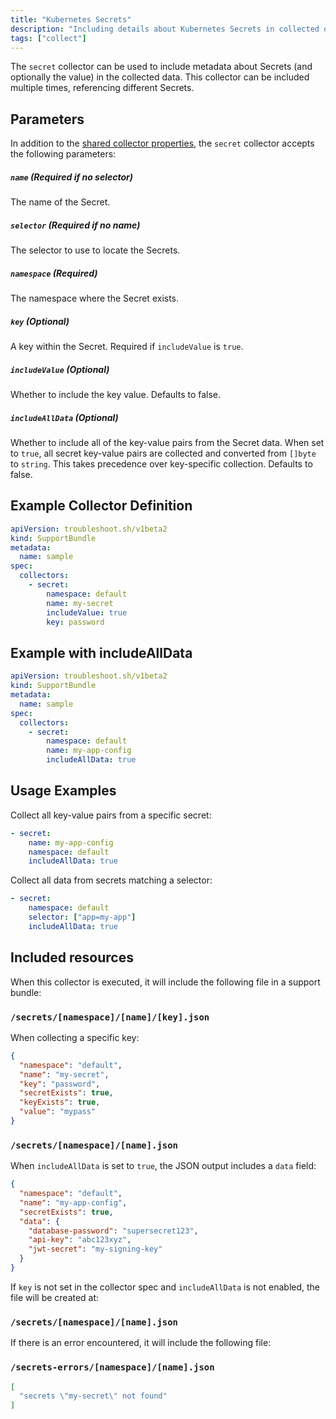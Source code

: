 ```yaml
---
title: "Kubernetes Secrets"
description: "Including details about Kubernetes Secrets in collected output"
tags: ["collect"]
---
```



The `secret` collector can be used to include metadata about Secrets (and optionally the value) in the collected data.
This collector can be included multiple times, referencing different Secrets.

## Parameters

In addition to the [shared collector properties](https://troubleshoot.sh/docs/collect/collectors/#shared-properties), the `secret` collector accepts the following parameters:

##### `name` (Required if no selector)

The name of the Secret.

##### `selector` (Required if no name)

The selector to use to locate the Secrets.

##### `namespace` (Required)

The namespace where the Secret exists.

##### `key` (Optional)

A key within the Secret. Required if `includeValue` is `true`.

##### `includeValue` (Optional)

Whether to include the key value. Defaults to false.

##### `includeAllData` (Optional)

Whether to include all of the key-value pairs from the Secret data. When set to `true`, all secret key-value pairs are collected and converted from `[]byte` to `string`. This takes precedence over key-specific collection. Defaults to false.

## Example Collector Definition

```yaml
apiVersion: troubleshoot.sh/v1beta2
kind: SupportBundle
metadata:
  name: sample
spec:
  collectors:
    - secret:
        namespace: default
        name: my-secret
        includeValue: true
        key: password
```

## Example with includeAllData

```yaml
apiVersion: troubleshoot.sh/v1beta2
kind: SupportBundle
metadata:
  name: sample
spec:
  collectors:
    - secret:
        namespace: default
        name: my-app-config
        includeAllData: true
```

## Usage Examples

Collect all key-value pairs from a specific secret:

```yaml
- secret:
    name: my-app-config
    namespace: default
    includeAllData: true
```

Collect all data from secrets matching a selector:

```yaml
- secret:
    namespace: default
    selector: ["app=my-app"]
    includeAllData: true
```

## Included resources

When this collector is executed, it will include the following file in a support bundle:

### `/secrets/[namespace]/[name]/[key].json`

When collecting a specific key:

```json
{
  "namespace": "default",
  "name": "my-secret",
  "key": "password",
  "secretExists": true,
  "keyExists": true,
  "value": "mypass"
}
```

### `/secrets/[namespace]/[name].json`

When `includeAllData` is set to `true`, the JSON output includes a `data` field:

```json
{
  "namespace": "default",
  "name": "my-app-config", 
  "secretExists": true,
  "data": {
    "database-password": "supersecret123",
    "api-key": "abc123xyz",
    "jwt-secret": "my-signing-key"
  }
}
```

If `key` is not set in the collector spec and `includeAllData` is not enabled, the file will be created at:

### `/secrets/[namespace]/[name].json`

If there is an error encountered, it will include the following file:

### `/secrets-errors/[namespace]/[name].json`

```json
[
  "secrets \"my-secret\" not found"
]
```

